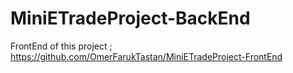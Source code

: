 # MiniETradeProject-BackEnd


FrontEnd of this project ; https://github.com/OmerFarukTastan/MiniETradeProject-FrontEnd
